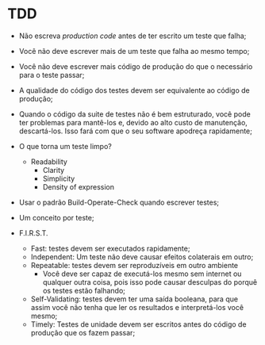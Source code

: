 # TDD

- Não escreva _production code_ antes de ter escrito um teste que falha;
- Você não deve escrever mais de um teste que falha ao mesmo tempo;
- Você não deve escrever mais código de produção do que o necessário para o teste passar;

- A qualidade do código dos testes devem ser equivalente ao código de produção;
- Quando o código da suite de testes não é bem estruturado, você pode ter problemas para mantê-los e, devido ao alto custo de manutenção, descartá-los. Isso fará com que o seu software apodreça rapidamente;
- O que torna um teste limpo?
    - Readability
        - Clarity
        - Simplicity
        - Density of expression
- Usar o padrão Build-Operate-Check quando escrever testes;
- Um conceito por teste;

- F.I.R.S.T.
    - Fast: testes devem ser executados rapidamente;
    - Independent: Um teste não deve causar efeitos colaterais em outro;
    - Repeatable: testes devem ser reproduzíveis em outro ambiente
        - Você deve ser capaz de executá-los mesmo sem internet ou qualquer outra coisa, pois isso pode causar desculpas do porquê os testes estão falhando;
    - Self-Validating: testes devem ter uma saída booleana, para que assim você não tenha que ler os resultados e interpretá-los você mesmo;
    - Timely: Testes de unidade devem ser escritos antes do código de produção que os fazem passar;